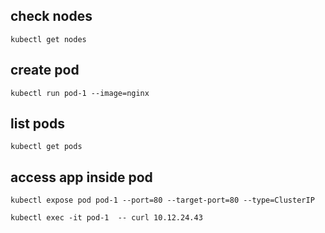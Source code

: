 
## check nodes
````
kubectl get nodes
````

## create pod
````
kubectl run pod-1 --image=nginx
````

## list pods
````
kubectl get pods
````

## access app inside pod
````
kubectl expose pod pod-1 --port=80 --target-port=80 --type=ClusterIP
````

````
kubectl exec -it pod-1  -- curl 10.12.24.43
````
